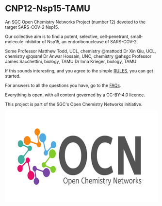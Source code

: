 # CNP12-Nsp15-TAMU
An [SGC]((https://www.thesgc.org/)) Open Chemistry Networks Project (number 12) devoted to the target SARS-COV-2 Nsp15. 

Our collective aim is to find a potent, selective, cell-penetrant, small-molecule inhibitor of Nsp15, an endoribonuclease of SARS-COV-2.

Some
Professor Matthew Todd, UCL, chemistry @mattodd
Dr Xin Qiu, UCL, chemistry @qxsml
Dr Anwar Hossain, UNC, chemistry @ahsgc
Professor James Sacchettini, biology, TAMU
Dr Inna Krieger, biology, TAMU

If this sounds interesting, and you agree to the simple [RULES](https://www.thesgc.org/sgc-open-chemistry-networks/terms-of-use), you can get started.

For answers to all the questions you have, go to the [FAQs](https://www.thesgc.org/sgc-open-chemistry-networks/faq).

Everything is open, with all content governed by a CC-BY-4.0 licence.

This project is part of the SGC's Open Chemistry Networks initiative.

<a href="url"><img src="https://github.com/StructuralGenomicsConsortium/Chemistry_TechOps_HowTo/blob/main/Open%20Chemistry%20Networks%20Logos/OCN_Logo_Final_smban.png?raw=true" align="centre" height="300" ></a>
